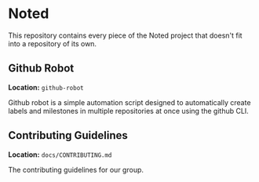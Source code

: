 # Noted

This repository contains every piece of the Noted project that doesn't fit into a repository of its own.

## Github Robot

**Location:** `github-robot`

Github robot is a simple automation script designed to automatically create labels and milestones in multiple repositories at once using the github CLI.

## Contributing Guidelines

**Location:** `docs/CONTRIBUTING.md`

The contributing guidelines for our group.

